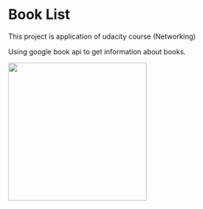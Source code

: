 # Book List
This project is application of udacity course (Networking)

Using google book api to get information about books.


<img src="file:///C:/Users/kareem/Desktop/Screenshot_20201120-143348.png" width="280">
